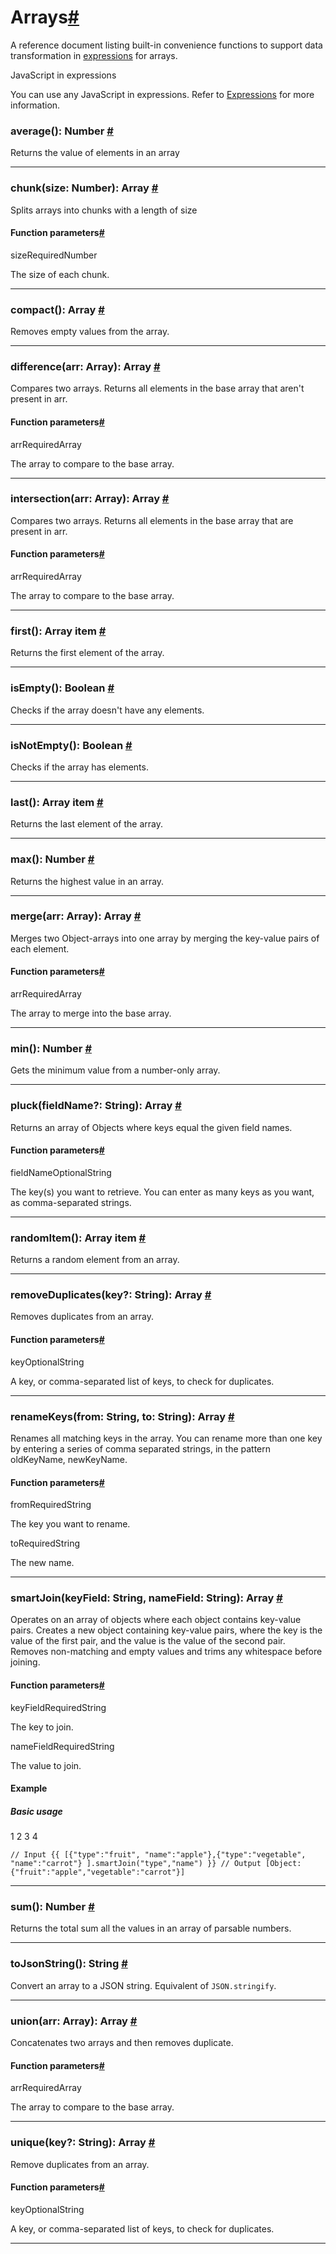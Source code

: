 [](https://github.com/n8n-io/n8n-docs/edit/main/docs/code/builtin/data-transformation-functions/arrays.md "Edit this page")

# Arrays[#](#arrays "Permanent link")

A reference document listing built-in convenience functions to support data transformation in [expressions](../../../../glossary/#expression-n8n) for arrays.

JavaScript in expressions

You can use any JavaScript in expressions. Refer to [Expressions](../../../expressions/) for more information.

### average(): Number [#](#array-average "Permanent link")

Returns the value of elements in an array

* * *

### chunk(size: Number): Array [#](#array-chunk "Permanent link")

Splits arrays into chunks with a length of size

#### Function parameters[#](#function-parameters "Permanent link")

sizeRequiredNumber

The size of each chunk.

* * *

### compact(): Array [#](#array-compact "Permanent link")

Removes empty values from the array.

* * *

### difference(arr: Array): Array [#](#array-difference "Permanent link")

Compares two arrays. Returns all elements in the base array that aren't present in arr.

#### Function parameters[#](#function-parameters_1 "Permanent link")

arrRequiredArray

The array to compare to the base array.

* * *

### intersection(arr: Array): Array [#](#array-intersection "Permanent link")

Compares two arrays. Returns all elements in the base array that are present in arr.

#### Function parameters[#](#function-parameters_2 "Permanent link")

arrRequiredArray

The array to compare to the base array.

* * *

### first(): Array item [#](#array-first "Permanent link")

Returns the first element of the array.

* * *

### isEmpty(): Boolean [#](#array-isEmpty "Permanent link")

Checks if the array doesn't have any elements.

* * *

### isNotEmpty(): Boolean [#](#array-isNotEmpty "Permanent link")

Checks if the array has elements.

* * *

### last(): Array item [#](#array-last "Permanent link")

Returns the last element of the array.

* * *

### max(): Number [#](#array-max "Permanent link")

Returns the highest value in an array.

* * *

### merge(arr: Array): Array [#](#array-merge "Permanent link")

Merges two Object-arrays into one array by merging the key-value pairs of each element.

#### Function parameters[#](#function-parameters_3 "Permanent link")

arrRequiredArray

The array to merge into the base array.

* * *

### min(): Number [#](#array-min "Permanent link")

Gets the minimum value from a number-only array.

* * *

### pluck(fieldName?: String): Array [#](#array-pluck "Permanent link")

Returns an array of Objects where keys equal the given field names.

#### Function parameters[#](#function-parameters_4 "Permanent link")

fieldNameOptionalString

The key(s) you want to retrieve. You can enter as many keys as you want, as comma-separated strings.

* * *

### randomItem(): Array item [#](#array-randomItem "Permanent link")

Returns a random element from an array.

* * *

### removeDuplicates(key?: String): Array [#](#array-removeDuplicates "Permanent link")

Removes duplicates from an array.

#### Function parameters[#](#function-parameters_5 "Permanent link")

keyOptionalString

A key, or comma-separated list of keys, to check for duplicates.

* * *

### renameKeys(from: String, to: String): Array [#](#array-renameKeys "Permanent link")

Renames all matching keys in the array. You can rename more than one key by entering a series of comma separated strings, in the pattern oldKeyName, newKeyName.

#### Function parameters[#](#function-parameters_6 "Permanent link")

fromRequiredString

The key you want to rename.

toRequiredString

The new name.

* * *

### smartJoin(keyField: String, nameField: String): Array [#](#array-smartJoin "Permanent link")

Operates on an array of objects where each object contains key-value pairs. Creates a new object containing key-value pairs, where the key is the value of the first pair, and the value is the value of the second pair. Removes non-matching and empty values and trims any whitespace before joining.

#### Function parameters[#](#function-parameters_7 "Permanent link")

keyFieldRequiredString

The key to join.

nameFieldRequiredString

The value to join.

#### Example

##### Basic usage

1
2
3
4

`// Input {{ [{"type":"fruit", "name":"apple"},{"type":"vegetable", "name":"carrot"} ].smartJoin("type","name") }} // Output [Object: {"fruit":"apple","vegetable":"carrot"}]`

* * *

### sum(): Number [#](#array-sum "Permanent link")

Returns the total sum all the values in an array of parsable numbers.

* * *

### toJsonString(): String [#](#array-toJsonString "Permanent link")

Convert an array to a JSON string. Equivalent of `JSON.stringify`.

* * *

### union(arr: Array): Array [#](#array-union "Permanent link")

Concatenates two arrays and then removes duplicate.

#### Function parameters[#](#function-parameters_8 "Permanent link")

arrRequiredArray

The array to compare to the base array.

* * *

### unique(key?: String): Array [#](#array-unique "Permanent link")

Remove duplicates from an array.

#### Function parameters[#](#function-parameters_9 "Permanent link")

keyOptionalString

A key, or comma-separated list of keys, to check for duplicates.

* * *